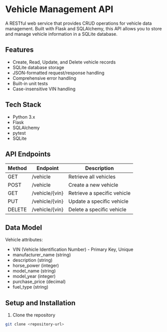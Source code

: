 # Vehicle Management API

A RESTful web service that provides CRUD operations for vehicle data management. Built with Flask and SQLAlchemy, this API allows you to store and manage vehicle information in a SQLite database.

## Features

- Create, Read, Update, and Delete vehicle records
- SQLite database storage
- JSON-formatted request/response handling
- Comprehensive error handling
- Built-in unit tests
- Case-insensitive VIN handling

## Tech Stack

- Python 3.x
- Flask
- SQLAlchemy
- pytest
- SQLite

## API Endpoints

| Method | Endpoint | Description |
|--------|----------|-------------|
| GET | /vehicle | Retrieve all vehicles |
| POST | /vehicle | Create a new vehicle |
| GET | /vehicle/{vin} | Retrieve a specific vehicle |
| PUT | /vehicle/{vin} | Update a specific vehicle |
| DELETE | /vehicle/{vin} | Delete a specific vehicle |

## Data Model

Vehicle attributes:
- VIN (Vehicle Identification Number) - Primary Key, Unique
- manufacturer_name (string)
- description (string)
- horse_power (integer)
- model_name (string)
- model_year (integer)
- purchase_price (decimal)
- fuel_type (string)

## Setup and Installation

1. Clone the repository
```bash
git clone <repository-url>
